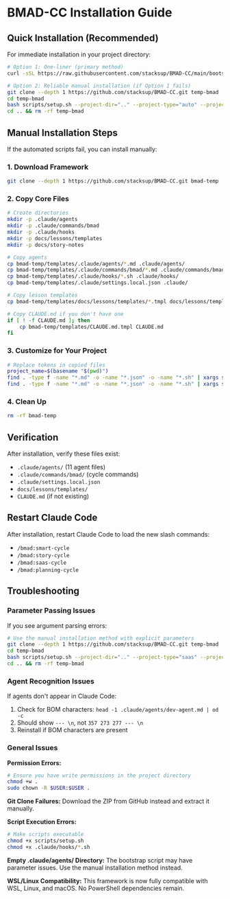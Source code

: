 # BMAD-CC Installation Guide

## Quick Installation (Recommended)

For immediate installation in your project directory:

```bash
# Option 1: One-liner (primary method)
curl -sSL https://raw.githubusercontent.com/stacksup/BMAD-CC/main/bootstrap.sh | bash -s -- . auto

# Option 2: Reliable manual installation (if Option 1 fails)
git clone --depth 1 https://github.com/stacksup/BMAD-CC.git temp-bmad
cd temp-bmad
bash scripts/setup.sh --project-dir=".." --project-type="auto" --project-name="YourProject" --prd-path="CLAUDE.md"
cd .. && rm -rf temp-bmad
```

## Manual Installation Steps

If the automated scripts fail, you can install manually:

### 1. Download Framework
```bash
git clone --depth 1 https://github.com/stacksup/BMAD-CC.git bmad-temp
```

### 2. Copy Core Files
```bash
# Create directories
mkdir -p .claude/agents
mkdir -p .claude/commands/bmad
mkdir -p .claude/hooks
mkdir -p docs/lessons/templates
mkdir -p docs/story-notes

# Copy agents
cp bmad-temp/templates/.claude/agents/*.md .claude/agents/
cp bmad-temp/templates/.claude/commands/bmad/*.md .claude/commands/bmad/
cp bmad-temp/templates/.claude/hooks/*.sh .claude/hooks/
cp bmad-temp/templates/.claude/settings.local.json .claude/

# Copy lesson templates
cp bmad-temp/templates/docs/lessons/templates/*.tmpl docs/lessons/templates/

# Copy CLAUDE.md if you don't have one
if [ ! -f CLAUDE.md ]; then
    cp bmad-temp/templates/CLAUDE.md.tmpl CLAUDE.md
fi
```

### 3. Customize for Your Project
```bash
# Replace tokens in copied files
project_name=$(basename "$(pwd)")
find . -type f -name "*.md" -o -name "*.json" -o -name "*.sh" | xargs sed -i "s/{{PROJECT_NAME}}/$project_name/g"
find . -type f -name "*.md" -o -name "*.json" -o -name "*.sh" | xargs sed -i "s/{{PROJECT_TYPE}}/auto/g"
```

### 4. Clean Up
```bash
rm -rf bmad-temp
```

## Verification

After installation, verify these files exist:
- `.claude/agents/` (11 agent files)
- `.claude/commands/bmad/` (cycle commands)
- `.claude/settings.local.json`
- `docs/lessons/templates/`
- `CLAUDE.md` (if not existing)

## Restart Claude Code

After installation, restart Claude Code to load the new slash commands:
- `/bmad:smart-cycle`
- `/bmad:story-cycle`
- `/bmad:saas-cycle`
- `/bmad:planning-cycle`

## Troubleshooting

### Parameter Passing Issues
If you see argument parsing errors:
```bash
# Use the manual installation method with explicit parameters
git clone --depth 1 https://github.com/stacksup/BMAD-CC.git temp-bmad
cd temp-bmad
bash scripts/setup.sh --project-dir=".." --project-type="saas" --project-name="MyProject" --prd-path="CLAUDE.md"
cd .. && rm -rf temp-bmad
```

### Agent Recognition Issues
If agents don't appear in Claude Code:
1. Check for BOM characters: `head -1 .claude/agents/dev-agent.md | od -c`
2. Should show `--- \n`, not `357 273 277 --- \n` 
3. Reinstall if BOM characters are present

### General Issues
**Permission Errors:**
```bash
# Ensure you have write permissions in the project directory
chmod +w .
sudo chown -R $USER:$USER .
```

**Git Clone Failures:**
Download the ZIP from GitHub instead and extract it manually.

**Script Execution Errors:**
```bash
# Make scripts executable
chmod +x scripts/setup.sh
chmod +x .claude/hooks/*.sh
```

**Empty .claude/agents/ Directory:**
The bootstrap script may have parameter issues. Use the manual installation method instead.

**WSL/Linux Compatibility:**
This framework is now fully compatible with WSL, Linux, and macOS. No PowerShell dependencies remain.